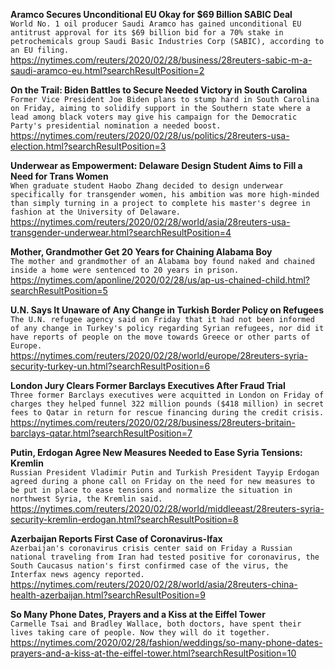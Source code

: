 **Aramco Secures Unconditional EU Okay for $69 Billion SABIC Deal**\
`World No. 1 oil producer Saudi Aramco has gained unconditional EU antitrust approval for its $69 billion bid for a 70% stake in petrochemicals group Saudi Basic Industries Corp (SABIC), according to an EU filing.`\
https://nytimes.com/reuters/2020/02/28/business/28reuters-sabic-m-a-saudi-aramco-eu.html?searchResultPosition=2

**On the Trail: Biden Battles to Secure Needed Victory in South Carolina**\
`Former Vice President Joe Biden plans to stump hard in South Carolina on Friday, aiming to solidify support in the Southern state where a lead among black voters may give his campaign for the Democratic Party's presidential nomination a needed boost.`\
https://nytimes.com/reuters/2020/02/28/us/politics/28reuters-usa-election.html?searchResultPosition=3

**Underwear as Empowerment: Delaware Design Student Aims to Fill a Need for Trans Women**\
`When graduate student Haobo Zhang decided to design underwear specifically for transgender women, his ambition was more high-minded than simply turning in a project to complete his master's degree in fashion at the University of Delaware.`\
https://nytimes.com/reuters/2020/02/28/world/asia/28reuters-usa-transgender-underwear.html?searchResultPosition=4

**Mother, Grandmother Get 20 Years for Chaining Alabama Boy**\
`The mother and grandmother of an Alabama boy found naked and chained inside a home were sentenced to 20 years in prison.`\
https://nytimes.com/aponline/2020/02/28/us/ap-us-chained-child.html?searchResultPosition=5

**U.N. Says It Unaware of Any Change in Turkish Border Policy on Refugees**\
`The U.N. refugee agency said on Friday that it had not been informed of any change in Turkey's policy regarding Syrian refugees, nor did it have reports of people on the move towards Greece or other parts of Europe.`\
https://nytimes.com/reuters/2020/02/28/world/europe/28reuters-syria-security-turkey-un.html?searchResultPosition=6

**London Jury Clears Former Barclays Executives After Fraud Trial**\
`Three former Barclays executives were acquitted in London on Friday of charges they helped funnel 322 million pounds ($418 million) in secret fees to Qatar in return for rescue financing during the credit crisis.`\
https://nytimes.com/reuters/2020/02/28/business/28reuters-britain-barclays-qatar.html?searchResultPosition=7

**Putin, Erdogan Agree New Measures Needed to Ease Syria Tensions: Kremlin**\
`Russian President Vladimir Putin and Turkish President Tayyip Erdogan agreed during a phone call on Friday on the need for new measures to be put in place to ease tensions and normalize the situation in northwest Syria, the Kremlin said. `\
https://nytimes.com/reuters/2020/02/28/world/middleeast/28reuters-syria-security-kremlin-erdogan.html?searchResultPosition=8

**Azerbaijan Reports First Case of Coronavirus-Ifax**\
`Azerbaijan's coronavirus crisis center said on Friday a Russian national traveling from Iran had tested positive for coronavirus, the South Caucasus nation's first confirmed case of the virus, the Interfax news agency reported.`\
https://nytimes.com/reuters/2020/02/28/world/asia/28reuters-china-health-azerbaijan.html?searchResultPosition=9

**So Many Phone Dates, Prayers and a Kiss at the Eiffel Tower**\
`Carmelle Tsai and Bradley Wallace, both doctors, have spent their lives taking care of people. Now they will do it together.`\
https://nytimes.com/2020/02/28/fashion/weddings/so-many-phone-dates-prayers-and-a-kiss-at-the-eiffel-tower.html?searchResultPosition=10


